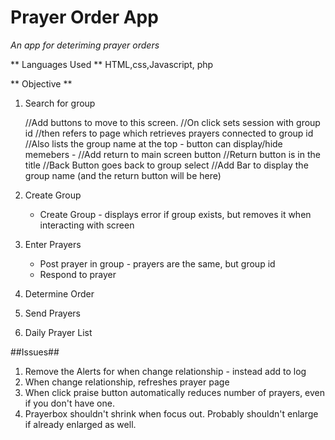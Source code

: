# Prayer Order App #
*An app for deteriming prayer orders*

** Languages Used **
HTML,css,Javascript, php

** Objective **

1) Search for group

   //Add buttons to move to this screen.
      //On click sets session with group id
      //then refers to page which retrieves prayers connected to group id
      //Also lists the group name at the top - button can display/hide memebers - 
   //Add return to main screen button
      //Return button is in the title
      //Back Button goes back to group select
   //Add Bar to display the group name (and the return button will be here)


2) Create Group
	- Create Group - displays error if group exists, but removes it when interacting with screen

3) Enter Prayers

	- Post prayer in group - prayers are the same, but group id
	- Respond to prayer



4) Determine Order
5) Send Prayers
6) Daily Prayer List


##Issues##





1) Remove the Alerts for when change relationship - instead add to log
2) When change relationship, refreshes prayer page
3) When click praise button automatically reduces number of prayers, even if you don't have one.
4) Prayerbox shouldn't shrink when focus out. Probably shouldn't enlarge if already enlarged as well.

